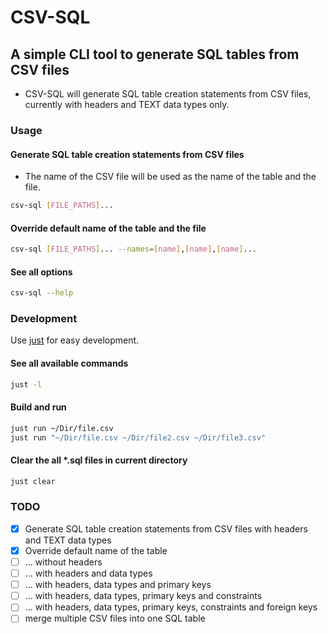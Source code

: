 # CSV-SQL
## A simple CLI tool to generate SQL tables from CSV files

- CSV-SQL will generate SQL table creation statements from CSV files, currently with headers and TEXT data types only.

### Usage
#### Generate SQL table creation statements from CSV files
- The name of the CSV file will be used as the name of the table and the file.
```bash
csv-sql [FILE_PATHS]...
```
#### Override default name of the table and the file
```bash
csv-sql [FILE_PATHS]... --names=[name],[name],[name]...
```
#### See all options
```bash
csv-sql --help
```

### Development
Use [just](https://github.com/casey/just) for easy development.
#### See all available commands
```bash
just -l
``` 
#### Build and run
```bash
just run ~/Dir/file.csv
just run "~/Dir/file.csv ~/Dir/file2.csv ~/Dir/file3.csv"
```
#### Clear the all *.sql files in current directory
```bash
just clear
```

### TODO
- [x] Generate SQL table creation statements from CSV files with headers and TEXT data types
- [x] Override default name of the table
- [ ] ... without headers
- [ ] ... with headers and data types
- [ ] ... with headers, data types and primary keys
- [ ] ... with headers, data types, primary keys and constraints
- [ ] ... with headers, data types, primary keys, constraints and foreign keys
- [ ] merge multiple CSV files into one SQL table
